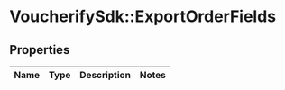 # VoucherifySdk::ExportOrderFields

## Properties

| Name | Type | Description | Notes |
| ---- | ---- | ----------- | ----- |


